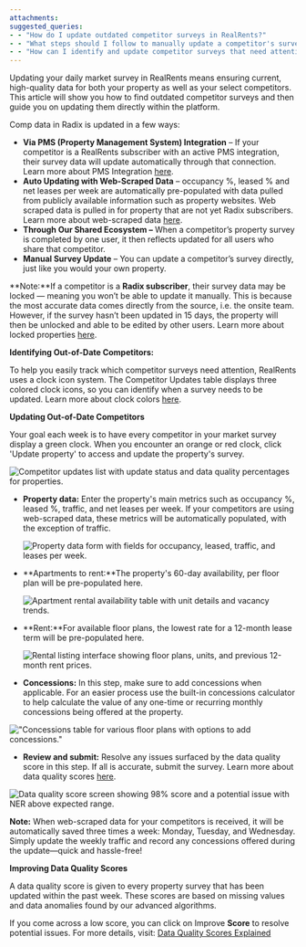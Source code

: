 ```yaml
---
attachments: 
suggested_queries:
- - "How do I update outdated competitor surveys in RealRents?"
- - "What steps should I follow to manually update a competitor's survey in Radix?"
- - "How can I identify and update competitor surveys that need attention?"
---
```

Updating your daily market survey in RealRents means ensuring current, high-quality data for both your property as well as your select competitors. This article will show you how to find outdated competitor surveys and then guide you on updating them directly within the platform.

Comp data in Radix is updated in a few ways:

* **Via PMS (Property Management System) Integration** – If your competitor is a RealRents subscriber with an active PMS integration, their survey data will update automatically through that connection. Learn more about PMS Integration [here](https://help.radix.com/hc/en-us/articles/7654585462285).
* **Auto Updating with Web-Scraped Data** – occupancy %, leased % and net leases per week are automatically pre-populated with data pulled from publicly available information such as property websites. Web scraped data is pulled in for property that are not yet Radix subscribers. Learn more about web-scraped data [here](https://help.radix.com/hc/en-us/articles/37606736624141).
* **Through Our Shared Ecosystem –** When a competitor’s property survey is completed by one user, it then reflects updated for all users who share that competitor.
* **Manual Survey Update** – You can update a competitor’s survey directly, just like you would your own property.

**Note:**If a competitor is a **Radix subscriber**, their survey data may be locked — meaning you won’t be able to update it manually. This is because the most accurate data comes directly from the source, i.e. the onsite team. However, if the survey hasn’t been updated in 15 days, the property will then be unlocked and able to be edited by other users. Learn more about locked properties [here](https://help.radix.com/hc/en-us/articles/20242439129997).

**Identifying Out-of-Date Competitors:**

To help you easily track which competitor surveys need attention, RealRents uses a clock icon system. The Competitor Updates table displays three colored clock icons, so you can identify when a survey needs to be updated. Learn more about clock colors [here](https://help.radix.com/hc/en-us/articles/37551597222029).

**Updating Out-of-Date Competitors**

Your goal each week is to have every competitor in your market survey display a green clock. When you encounter an orange or red clock, click 'Update property' to access and update the property's survey.

![Competitor updates list with update status and data quality percentages for properties.](attachments/38068838152973.png)

* **Property data:** Enter the property's main metrics such as occupancy %, leased %, traffic, and net leases per week. If your competitors are using web-scraped data, these metrics will be automatically populated, with the exception of traffic.

  ![Property data form with fields for occupancy, leased, traffic, and leases per week.](attachments/38068830887949.png)
* **Apartments to rent:**The property's 60-day availability, per floor plan will be pre-populated here.

  ![Apartment rental availability table with unit details and vacancy trends.](attachments/38068830889229.png)
* **Rent:**For available floor plans, the lowest rate for a 12-month lease term will be pre-populated here.

  ![Rental listing interface showing floor plans, units, and previous 12-month rent prices.](attachments/38068830892557.png)
* **Concessions:** In this step, make sure to add concessions when applicable. For an easier process use the built-in concessions calculator to help calculate the value of any one-time or recurring monthly concessions being offered at the property.

!["Concessions table for various floor plans with options to add concessions."](attachments/38068838160141.png)

* **Review and submit:** Resolve any issues surfaced by the data quality score in this step. If all is accurate, submit the survey. Learn more about data quality scores [here](https://help.radix.com/hc/en-us/articles/28429466699533).

![Data quality score screen showing 98% score and a potential issue with NER above expected range.](attachments/38068830894989.png)

**Note:** When web-scraped data for your competitors is received, it will be automatically saved three times a week: Monday, Tuesday, and Wednesday. Simply update the weekly traffic and record any concessions offered during the update—quick and hassle-free!

**Improving Data Quality Scores**

A data quality score is given to every property survey that has been updated within the past week. These scores are based on missing values and data anomalies found by our advanced algorithms.

If you come across a low score, you can click on Improve **Score** to resolve potential issues. For more details, visit: [Data Quality Scores Explained](https://help.radix.com/hc/en-us/articles/28429466699533)
